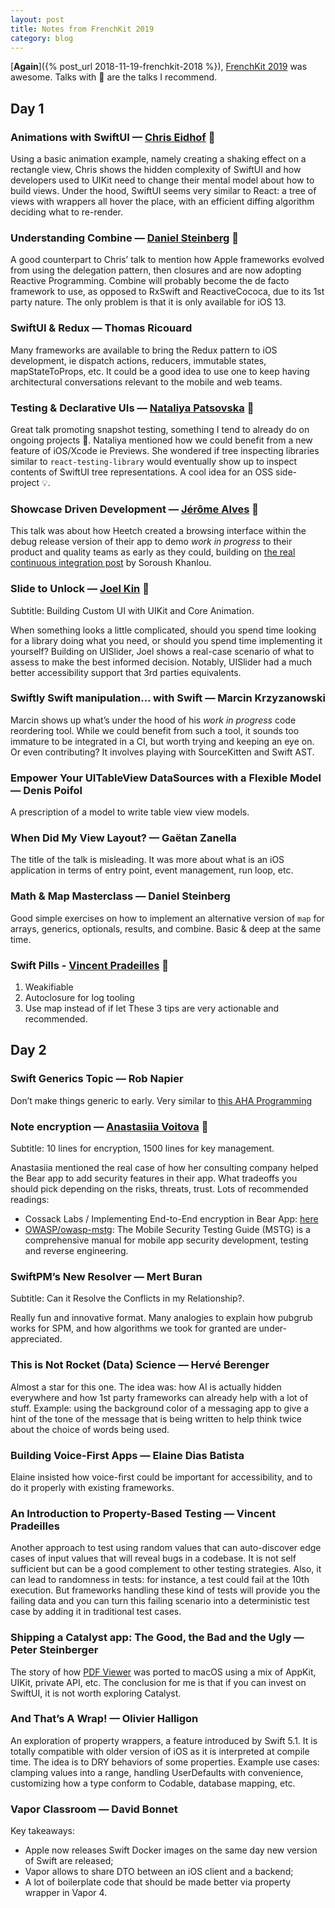 ```yaml
---
layout: post
title: Notes from FrenchKit 2019
category: blog
---
```


[**Again**]({% post_url 2018-11-19-frenchkit-2018 %}),
[FrenchKit 2019](http://frenchkit.fr) was awesome. Talks with 🌟 are the talks I
recommend.

## Day 1

### Animations with SwiftUI — [Chris Eidhof][1] 🌟

Using a basic animation example, namely creating a shaking effect on a rectangle
view, Chris shows the hidden complexity of SwiftUI and how developers used to
UIKit need to change their mental model about how to build views. Under the
hood, SwiftUI seems very similar to React: a tree of views with wrappers all
hover the place, with an efficient diffing algorithm deciding what to re-render.

### Understanding Combine — [Daniel Steinberg][3] 🌟

A good counterpart to Chris’ talk to mention how Apple frameworks evolved from
using the delegation pattern, then closures and are now adopting Reactive
Programming. Combine will probably become the de facto framework to use, as
opposed to RxSwift and ReactiveCococa, due to its 1st party nature. The only
problem is that it is only available for iOS 13.

### SwiftUI & Redux — Thomas Ricouard

Many frameworks are available to bring the Redux pattern to iOS development, ie
dispatch actions, reducers, immutable states, mapStateToProps, etc. It could be
a good idea to use one to keep having architectural conversations relevant to
the mobile and web teams.

### Testing & Declarative UIs — [Nataliya Patsovska][2] 🌟

Great talk promoting snapshot testing, something I tend to already do on ongoing
projects 💪. Nataliya mentioned how we could benefit from a new feature of
iOS/Xcode ie Previews. She wondered if tree inspecting libraries similar to
`react-testing-library` would eventually show up to inspect contents of SwiftUI
tree representations. A cool idea for an OSS side-project 💡.

### Showcase Driven Development — [Jérôme Alves](https://twitter.com/JegnuX/) 🌟

This talk was about how Heetch created a browsing interface within the debug
release version of their app to demo _work in progress_ to their product and
quality teams as early as they could, building on [the real continuous
integration post][6] by Soroush Khanlou.

### Slide to Unlock — [Joel Kin][4] 🌟

Subtitle: Building Custom UI with UIKit and Core Animation.

When something looks a little complicated, should you spend time looking for a
library doing what you need, or should you spend time implementing it yourself?
Building on UISlider, Joel shows a real-case scenario of what to assess to make
the best informed decision. Notably, UISlider had a much better accessibility
support that 3rd parties equivalents.

### Swiftly Swift manipulation… with Swift — Marcin Krzyzanowski

Marcin shows up what’s under the hood of his _work in progress_ code reordering
tool. While we could benefit from such a tool, it sounds too immature to be
integrated in a CI, but worth trying and keeping an eye on. Or even
contributing? It involves playing with SourceKitten and Swift AST.

### Empower Your UITableView DataSources with a Flexible Model — Denis Poifol

A prescription of a model to write table view view models.

### When Did My View Layout? — Gaëtan Zanella

The title of the talk is misleading. It was more about what is an iOS
application in terms of entry point, event management, run loop, etc.

### Math & Map Masterclass — Daniel Steinberg

Good simple exercises on how to implement an alternative version of `map` for
arrays, generics, optionals, results, and combine. Basic & deep at the same
time.

### Swift Pills - [Vincent Pradeilles](https://twitter.com/v_pradeilles) 🌟

1. Weakifiable
1. Autoclosure for log tooling
1. Use map instead of if let These 3 tips are very actionable and recommended.

## Day 2

### Swift Generics Topic — Rob Napier

Don’t make things generic to early. Very similar to
[this AHA Programming](https://kentcdodds.com/blog/aha-programming)

### Note encryption — [Anastasiia Voitova][5] 🌟

Subtitle: 10 lines for encryption, 1500 lines for key management.

Anastasiia mentioned the real case of how her consulting company helped the Bear
app to add security features in their app. What tradeoffs you should pick
depending on the risks, threats, trust. Lots of recommended readings:

- Cossack Labs / Implementing End-to-End encryption in Bear App:
  [here](https://t.co/oy5vJNCdvR?amp=1)
- [OWASP/owasp-mstg](https://github.com/OWASP/owasp-mstg): The Mobile Security
  Testing Guide (MSTG) is a comprehensive manual for mobile app security
  development, testing and reverse engineering.

### SwiftPM’s New Resolver — Mert Buran

Subtitle: Can it Resolve the Conflicts in my Relationship?.

Really fun and innovative format. Many analogies to explain how pubgrub works
for SPM, and how algorithms we took for granted are under-appreciated.

### This is Not Rocket (Data) Science — Hervé Berenger

Almost a star for this one. The idea was: how AI is actually hidden everywhere
and how 1st party frameworks can already help with a lot of stuff. Example:
using the background color of a messaging app to give a hint of the tone of the
message that is being written to help think twice about the choice of words
being used.

### Building Voice-First Apps — Elaine Dias Batista

Elaine insisted how voice-first could be important for accessibility, and to do
it properly with existing frameworks.

### An Introduction to Property-Based Testing — Vincent Pradeilles

Another approach to test using random values that can auto-discover edge cases
of input values that will reveal bugs in a codebase. It is not self sufficient
but can be a good complement to other testing strategies. Also, it can lead to
randomness in tests: for instance, a test could fail at the 10th execution. But
frameworks handling these kind of tests will provide you the failing data and
you can turn this failing scenario into a deterministic test case by adding it
in traditional test cases.

### Shipping a Catalyst app: The Good, the Bad and the Ugly — Peter Steinberger

The story of how [PDF Viewer](https://pdfviewer.io) was ported to macOS using a
mix of AppKit, UIKit, private API, etc. The conclusion for me is that if you can
invest on SwiftUI, it is not worth exploring Catalyst.

### And That’s A Wrap! — Olivier Halligon

An exploration of property wrappers, a feature introduced by Swift 5.1. It is
totally compatible with older version of iOS as it is interpreted at compile
time. The idea is to DRY behaviors of some properties. Example use cases:
clamping values into a range, handling UserDefaults with convenience,
customizing how a type conform to Codable, database mapping, etc.

### Vapor Classroom — David Bonnet

Key takeaways:

- Apple now releases Swift Docker images on the same day new version of Swift
  are released;
- Vapor allows to share DTO between an iOS client and a backend;
- A lot of boilerplate code that should be made better via property wrapper in
  Vapor 4.

[1]: https://twitter.com/chriseidhof
[2]: https://twitter.com/nataliya_bg
[3]: https://twitter.com/dimsumthinking
[4]: https://twitter.com/myunderpants
[5]: https://twitter.com/vixentael
[6]: http://khanlou.com/2019/07/continuous-integration/
